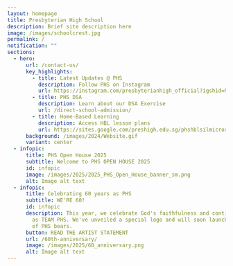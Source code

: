 ```yaml
---
layout: homepage
title: Presbyterian High School
description: Brief site description here
image: /images/schoolcrest.jpg
permalink: /
notification: ""
sections:
  - hero:
      url: /contact-us/
      key_highlights:
        - title: Latest Updates @ PHS
          description: Follow PHS on Instagram
          url: https://instagram.com/presbyterianhigh_official?igshid=NTc4MTIwNjQ2YQ==
        - title: PHS DSA
          description: Learn about our DSA Exercise
          url: /direct-school-admission/
        - title: Home-Based Learning
          description: Access HBL lesson plans
          url: https://sites.google.com/preshigh.edu.sg/phshblsilmicrosite/home
      background: /images/2024/Website.gif
      variant: center
  - infopic:
      title: PHS Open House 2025
      subtitle: Welcome to PHS OPEN HOUSE 2025
      id: infopic
      image: /images/2025/2025_PHS_Open_House_banner_sm.png
      alt: Image alt text
  - infopic:
      title: Celebrating 60 years as PHS
      subtitle: WE'RE 60!
      id: infopic
      description: This year, we celebrate God's faithfulness and continue our mission
        as TEAM PHS. We've unveiled a special logo and will soon launch the sale
        of PHS bears.
      button: READ THE ARTIST STATEMENT
      url: /60th-anniversary/
      image: /images/2025/60_anniversary.png
      alt: Image alt text
---
```

